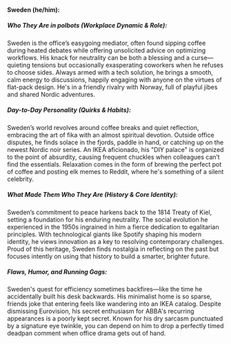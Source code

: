 #### Sweden (he/him):  

##### Who They Are in *polbots* (Workplace Dynamic & Role):  
Sweden is the office’s easygoing mediator, often found sipping coffee during heated debates while offering unsolicited advice on optimizing workflows. His knack for neutrality can be both a blessing and a curse—quieting tensions but occasionally exasperating coworkers when he refuses to choose sides. Always armed with a tech solution, he brings a smooth, calm energy to discussions, happily engaging with anyone on the virtues of flat-pack design. He's in a friendly rivalry with Norway, full of playful jibes and shared Nordic adventures.

##### Day-to-Day Personality (Quirks & Habits):  
Sweden’s world revolves around coffee breaks and quiet reflection, embracing the art of fika with an almost spiritual devotion. Outside office disputes, he finds solace in the fjords, paddle in hand, or catching up on the newest Nordic noir series. An IKEA aficionado, his "DIY palace" is organized to the point of absurdity, causing frequent chuckles when colleagues can’t find the essentials. Relaxation comes in the form of brewing the perfect pot of coffee and posting elk memes to Reddit, where he's something of a silent celebrity.

##### What Made Them Who They Are (History & Core Identity):  
Sweden’s commitment to peace harkens back to the 1814 Treaty of Kiel, setting a foundation for his enduring neutrality. The social evolution he experienced in the 1950s ingrained in him a fierce dedication to egalitarian principles. With technological giants like Spotify shaping his modern identity, he views innovation as a key to resolving contemporary challenges. Proud of this heritage, Sweden finds nostalgia in reflecting on the past but focuses intently on using that history to build a smarter, brighter future.

##### Flaws, Humor, and Running Gags:  
Sweden's quest for efficiency sometimes backfires—like the time he accidentally built his desk backwards. His minimalist home is so sparse, friends joke that entering feels like wandering into an IKEA catalog. Despite dismissing Eurovision, his secret enthusiasm for ABBA's recurring appearances is a poorly kept secret. Known for his dry sarcasm punctuated by a signature eye twinkle, you can depend on him to drop a perfectly timed deadpan comment when office drama gets out of hand.